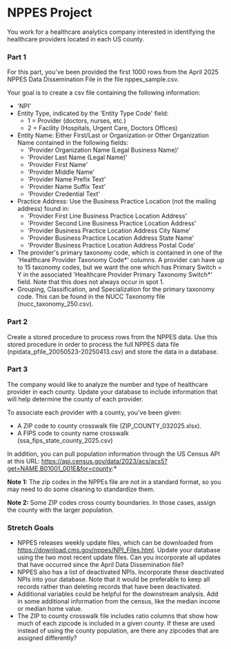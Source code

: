 # NPPES Project

You work for a healthcare analytics company interested in identifying the healthcare providers located in each US county.

### Part 1
For this part, you've been provided the first 1000 rows from the April 2025 NPPES Data Dissemination File in the file nppes_sample.csv.

Your goal is to create a csv file containing the following information:
* 'NPI' 
* Entity Type, indicated by the 'Entity Type Code' field:
    - 1 = Provider (doctors, nurses, etc.)
    - 2 = Facility (Hospitals, Urgent Care, Doctors Offices) 
* Entity Name: Either First/Last or Organization or Other Organization Name contained in the following fields:
    - 'Provider Organization Name (Legal Business Name)'
    - 'Provider Last Name (Legal Name)'
    - 'Provider First Name'
    - 'Provider Middle Name'     
    - 'Provider Name Prefix Text'
    - 'Provider Name Suffix Text'
    - 'Provider Credential Text'
* Practice Address: Use the Business Practice Location (not the mailing address) found in:
    - 'Provider First Line Business Practice Location Address'
    - 'Provider Second Line Business Practice Location Address'
    - 'Provider Business Practice Location Address City Name'
    - 'Provider Business Practice Location Address State Name'
    - 'Provider Business Practice Location Address Postal Code'
* The provider's primary taxonomy code, which is contained in one of the 'Healthcare Provider Taxonomy Code*' columns. A provider can have up to 15 taxonomy codes, but we want the one which has Primary Switch = Y in the associated 'Healthcare Provider Primary Taxonomy Switch*' field. Note that this does not always occur in spot 1.
* Grouping, Classification, and Specialization for the primary taxonomy code. This can be found in the NUCC Taxonomy file (nucc_taxonomy_250.csv).

### Part 2

Create a stored procedure to process rows from the NPPES data. Use this stored procedure in order to process the full NPPES data file (npidata_pfile_20050523-20250413.csv) and store the data in a database.

### Part 3

The company would like to analyze the number and type of healthcare provider in each county. Update your database to include information that will help determine the county of each provider.

To associate each provider with a county, you've been given:
- A ZIP code to county crosswalk file (ZIP_COUNTY_032025.xlsx).
- A FIPS code to county name crosswalk (ssa_fips_state_county_2025.csv)

In addition, you can pull population information through the US Census API at this URL: https://api.census.gov/data/2023/acs/acs5?get=NAME,B01001_001E&for=county:*

**Note 1:** The zip codes in the NPPEs file are not in a standard format, so you may need to do some cleaning to standardize them.

**Note 2:** Some ZIP codes cross county boundaries. In those cases, assign the county with the larger population.

### Stretch Goals
* NPPES releases weekly update files, which can be downloaded from https://download.cms.gov/nppes/NPI_Files.html. Update your database using the two most recent update files. Can you incorporate all updates that have occurred since the April Data Dissemination file? 
* NPPES also has a list of deactivated NPIs. Incorporate these deactivated NPIs into your database. Note that it would be preferable to keep all records rather than deleting records that have been deactivated.
* Additional variables could be helpful for the downstream analysis. Add in some additional information from the census, like the median income or median home value. 
* The ZIP to county crosswalk file includes ratio columns that show how much of each zipcode is included in a given county. If these are used instead of using the county population, are there any zipcodes that are assigned differently? 
